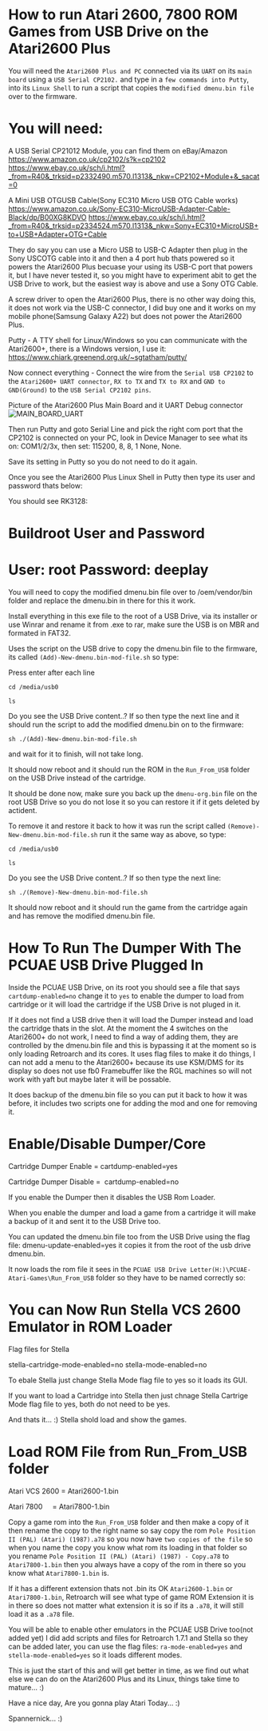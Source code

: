 How to run Atari 2600, 7800 ROM Games from USB Drive on the Atari2600 Plus
===================================================================

You will need the `Atari2600 Plus and PC` connected via its `UART` on its `main board` using a `USB Serial CP2102.`
and type in a `few commands into Putty`, into its `Linux Shell` to run a script that copies the `modified dmenu.bin file` over to the firmware.

# You will need:

A USB Serial CP21012 Module, you can find them on eBay/Amazon https://www.amazon.co.uk/cp2102/s?k=cp2102 
https://www.ebay.co.uk/sch/i.html?_from=R40&_trksid=p2332490.m570.l1313&_nkw=CP2102+Module+&_sacat=0

A Mini USB OTGUSB Cable(Sony EC310 Micro USB OTG Cable works) https://www.amazon.co.uk/Sony-EC310-MicroUSB-Adapter-Cable-Black/dp/B00XG8KDVO
https://www.ebay.co.uk/sch/i.html?_from=R40&_trksid=p2334524.m570.l1313&_nkw=Sony+EC310+MicroUSB+to+USB+Adapter+OTG+Cable

They do say you can use a Micro USB to USB-C Adapter then plug in the Sony USCOTG cable into it and then a 4 port hub thats powered so it powers the Atari2600 Plus becuase your using its USB-C port that powers it, but I have never tested it, so you might have to experiment abit to get the USB Drive to work, but the easiest way is above and use a Sony OTG Cable.

A screw driver to open the Atari2600 Plus, there is no other way doing this, it does not work via the USB-C connector, I did buy one and it works on my mobile phone(Samsung Galaxy A22) but does not power the Atari2600 Plus.

Putty - A TTY shell for Linux/Windows so you can communicate with the Atari2600+, there is a Windows version, I use it: https://www.chiark.greenend.org.uk/~sgtatham/putty/

Now connect everything - Connect the wire from the `Serial USB CP2102` to the `Atari2600+ UART connector`, `RX to TX` and `TX to RX` and `GND to GND(Ground)` to the `USB Serial CP2102 pins`.

Picture of the Atari2600 Plus Main Board and it UART Debug connector
![MAIN_BOARD_UART](https://i.ibb.co/T8GNsGz/Atari2600-PCB1.png)

Then run Putty and goto Serial Line and pick the right com port that the CP2102 is connected on your PC, look in Device Manager to see what its on: COM1/2/3x, then set: 115200, 8, 8, 1 None, None.

Save its setting in Putty so you do not need to do it again.

Once you see the Atari2600 Plus Linux Shell in Putty then type its user and password thats below:

You should see RK3128:

Buildroot User and Password
============================
User: root 
Password: deeplay
============================

You will need to copy the modified dmenu.bin file over to /oem/vendor/bin folder and replace the dmenu.bin in there for this it work.

Install everything in this exe file to the root of a USB Drive, via its installer or use Winrar and rename it from .exe to rar, make sure the USB is on MBR and formated in FAT32.

Uses the script on the USB drive to copy the dmenu.bin file to the firmware, its called `(Add)-New-dmenu.bin-mod-file.sh` so type:

Press enter after each line

`cd /media/usb0`

`ls` 

Do you see the USB Drive content..?
If so then type the next line and it should run the script to add the modified dmenu.bin on to the firmware:

`sh ./(Add)-New-dmenu.bin-mod-file.sh`

and wait for it to finish, will not take long.

It should now reboot and it should run the ROM in the `Run_From_USB` folder on the USB Drive instead of the cartridge.

It should be done now, make sure you back up the `dmenu-org.bin` file on the root USB Drive so you do not lose it so you can restore it if it gets deleted by actident.

To remove it and restore it back to how it was run the script called `(Remove)-New-dmenu.bin-mod-file.sh` run it the same way as above, so type:

`cd /media/usb0`

`ls`

Do you see the USB Drive content..?
If so then type the next line:

`sh ./(Remove)-New-dmenu.bin-mod-file.sh`

It should now reboot and it should run the game from the cartridge again and has remove the modified dmenu.bin file.


How To Run The Dumper With The PCUAE USB Drive Plugged In
=====================================================


Inside the PCUAE USB Drive, on its root you should see a file that says `cartdump-enabled=no` change it to `yes` to enable the dumper to load from cartridge or it will load the cartridge if the USB Drive is not pluged in it.	

If it does not find a USB drive then it will load the Dumper instead and load the cartridge thats in the slot.
At the moment the 4 switches on the Atari2600+ do not work, I need to find a way of adding them, they are controlled by the dmenu.bin file and this is bypassing it at the moment so is only loading Retroarch and its cores.
It uses flag files to make it do things, I can not add a menu to the Atari2600+ because its use KSM/DMS for its display so does not use fb0 Framebuffer like the RGL machines so will not work with yaft but maybe later it will be possable.

It does backup of the dmenu.bin file so you can put it back to how it was before, it includes two scripts one for adding the mod and one for removing it.


Enable/Disable Dumper/Core
===========================

Cartridge Dumper Enable = cartdump-enabled=yes

Cartridge Dumper Disable =  cartdump-enabled=no

If you enable the Dumper then it disables the USB Rom Loader.

When you enable the dumper and load a game from a cartridge it will make a backup of it and sent it to the USB Drive too.

You can updated the dmenu.bin file too from the USB Drive using the flag file: dmenu-update-enabled=yes it copies it from the root of the usb drive dmenu.bin.


It now loads the rom file it sees in the `PCUAE USB Drive Letter(H:)\PCUAE-Atari-Games\Run_From_USB` folder so they have to be named correctly so:


You can Now Run Stella VCS 2600 Emulator in ROM Loader
==========================================

Flag files for Stella

stella-cartridge-mode-enabled=no
stella-mode-enabled=no

To ebale Stella just change Stella Mode flag file to yes so it loads its GUI.

If you want to load a Cartridge into Stella then just chnage Stella Cartrige Mode flag file to yes, both do not need to be yes.

And thats it... :) Stella shold load and show the games.

Load ROM File from Run_From_USB folder
======================================

Atari VCS 2600 = Atari2600-1.bin

Atari 7800     = Atari7800-1.bin

Copy a game rom into the `Run_From_USB` folder and then make a copy of it then rename the copy to the right name so say copy the rom `Pole Position II (PAL) (Atari) (1987).a78` so you now have `two copies of the file` so when you name the copy you know what rom its loading in that folder so you rename `Pole Position II (PAL) (Atari) (1987) - Copy.a78` to `Atari7800-1.bin`
then you always have a copy of the rom in there so you know what `Atari7800-1.bin` is.
 
If it has a different extension thats not .bin its OK `Atari2600-1.bin` or `Atari7800-1.bin`, Retroarch will see what type of game ROM Extension it is in there so does not matter what extension it is so if its a `.a78`, it will still load it as a `.a78` file.

You will be able to enable other emulators in the PCUAE USB Drive too(not added yet) I did add scripts and files for Retroarch 1.7.1 and Stella so they can be added later, you can use the flag files: `ra-mode-enabled=yes` and `stella-mode-enabled=yes` so it loads different modes.

This is just the start of this and will get better in time, as we find out what else we can do on the Atari2600 Plus and its Linux, things take time to mature... :)
 
Have a nice day, Are you gonna play Atari Today... :)

Spannernick... :)
